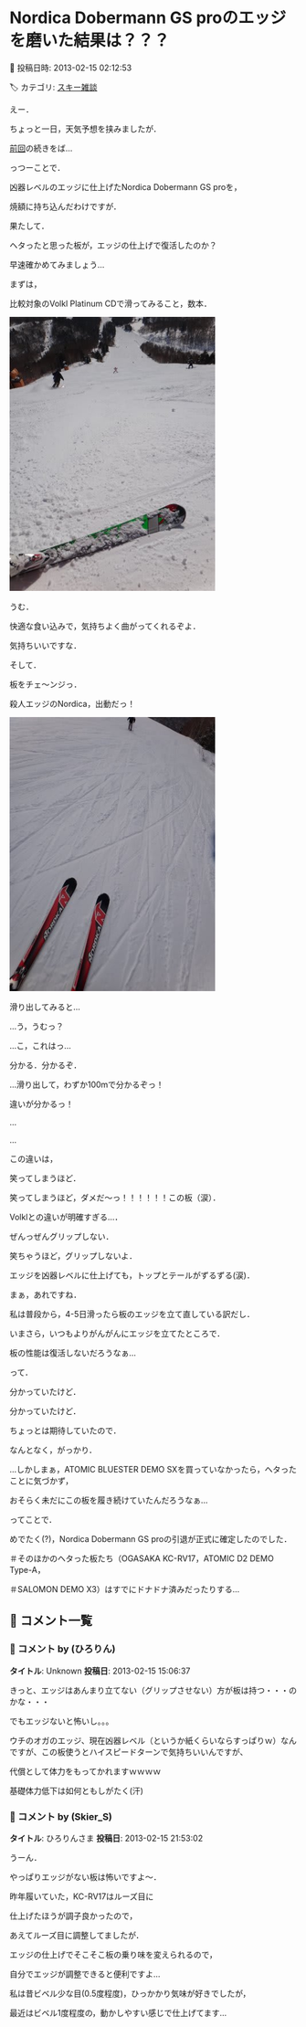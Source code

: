 # Nordica Dobermann GS proのエッジを磨いた結果は？？？

📅 投稿日時: 2013-02-15 02:12:53

🏷️ カテゴリ: [スキー雑談](c1f9d2cb7478308da16419928ea3945e9.md)

えー．


ちょっと一日，天気予想を挟みましたが．


[前回](ef8991843c7166fd4ba3b38021ed98deb.md)の続きをば…





っつーことで．


凶器レベルのエッジに仕上げたNordica Dobermann GS proを，


焼額に持ち込んだわけですが．





果たして．


ヘタったと思った板が，エッジの仕上げで復活したのか？


早速確かめてみましょう…





まずは，


比較対象のVolkl Platinum CDで滑ってみること，数本．




![1a3c712b23f46a07071b54de4dcead51.jpg](images/1a3c712b23f46a07071b54de4dcead51.jpg)




うむ．


快適な食い込みで，気持ちよく曲がってくれるぞよ．


気持ちいいですな．





そして．


板をチェ～ンジっ．


殺人エッジのNordica，出動だっ！




![6f6d374f7f6e9afae17bae4473e65af1.jpg](images/6f6d374f7f6e9afae17bae4473e65af1.jpg)




滑り出してみると…





…う，うむっ？


…こ，これはっ…





分かる．分かるぞ．


…滑り出して，わずか100mで分かるぞっ！





違いが分かるっ！





…








…





この違いは，


笑ってしまうほど．




















笑ってしまうほど，ダメだ～っ！！！！！！この板（涙）．





Volklとの違いが明確すぎる…．


ぜんっぜんグリップしない．


笑ちゃうほど，グリップしないよ．


エッジを凶器レベルに仕上げても，トップとテールがずるずる(涙)．





まぁ，あれですね．


私は普段から，4-5日滑ったら板のエッジを立て直している訳だし．


いまさら，いつもよりがんがんにエッジを立てたところで．


板の性能は復活しないだろうなぁ…


って．


分かっていたけど．


分かっていたけど．





ちょっとは期待していたので．


なんとなく，がっかり．





…しかしまぁ，ATOMIC BLUESTER DEMO SXを買っていなかったら，ヘタったことに気づかず，


おそらく未だにこの板を履き続けていたんだろうなぁ…





ってことで．


めでたく(?)，Nordica Dobermann GS proの引退が正式に確定したのでした．





＃そのほかのヘタった板たち（OGASAKA KC-RV17，ATOMIC D2 DEMO Type-A，


＃SALOMON DEMO X3）はすでにドナドナ済みだったりする…

## 💬 コメント一覧

### 💬 コメント by (ひろりん)
**タイトル**: Unknown
**投稿日**: 2013-02-15 15:06:37

きっと、エッジはあんまり立てない（グリップさせない）方が板は持つ・・・のかな・・・

でもエッジないと怖いし。。。

ウチのオガのエッジ、現在凶器レベル（というか紙くらいならすっぱりｗ）なんですが、この板使うとハイスピードターンで気持ちいいんですが、

代償として体力をもってかれますｗｗｗｗ

基礎体力低下は如何ともしがたく(汗)

### 💬 コメント by (Skier_S)
**タイトル**: ひろりんさま
**投稿日**: 2013-02-15 21:53:02

うーん．

やっぱりエッジがない板は怖いですよ～．

昨年履いていた，KC-RV17はルーズ目に

仕上げたほうが調子良かったので，

あえてルーズ目に調整してましたが．



エッジの仕上げでそこそこ板の乗り味を変えられるので，

自分でエッジが調整できると便利ですよ…



私は昔ビベル少な目(0.5度程度)，ひっかかり気味が好きでしたが，

最近はビベル1度程度の，動かしやすい感じで仕上げてます…

